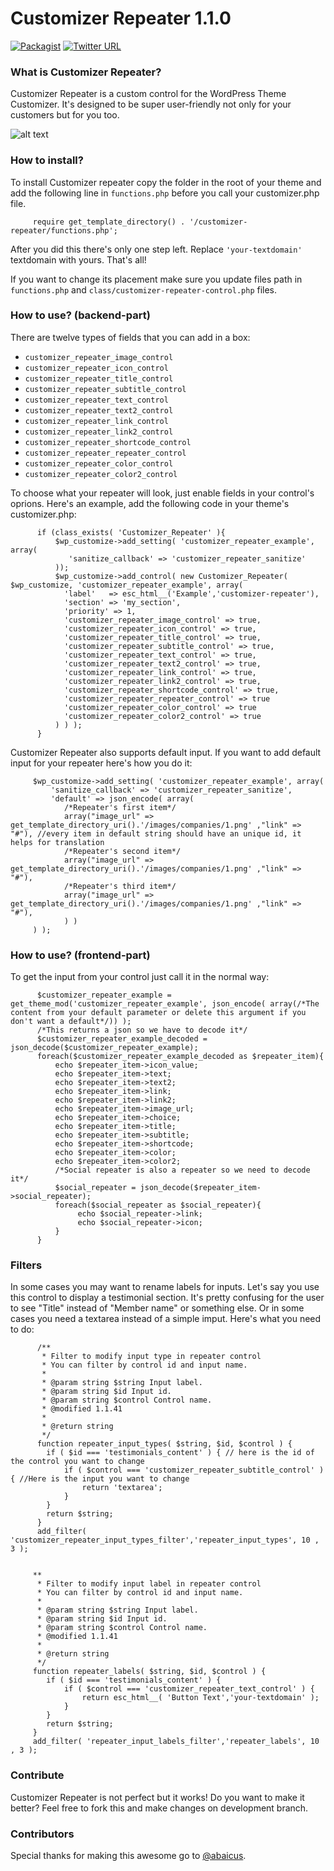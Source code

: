 # Customizer Repeater 1.1.0
[![Packagist](https://img.shields.io/packagist/l/doctrine/orm.svg)]() [![Twitter URL](https://img.shields.io/twitter/url/http/shields.io.svg?style=social)]()
### What is Customizer Repeater?

Customizer Repeater is a custom control for the WordPress Theme Customizer. It's designed to be super user-friendly not only for your customers but for you too.

![alt text](http://res.cloudinary.com/vertigo-studio-srl/image/upload/v1508771236/repeater_my0koa.gif)

### How to install?

To install Customizer repeater copy the folder in the root of your theme and add the following line in `functions.php` before you call your customizer.php file.

         require get_template_directory() . '/customizer-repeater/functions.php';
         

After you did this there's only one step left. Replace `'your-textdomain'` textdomain with yours.
That's all!

If you want to change its placement make sure you update files path in `functions.php` and `class/customizer-repeater-control.php` files. 

### How to use? (backend-part)

There are twelve types of fields that you can add in a box: 
- `customizer_repeater_image_control`
- `customizer_repeater_icon_control`
- `customizer_repeater_title_control`
- `customizer_repeater_subtitle_control`
- `customizer_repeater_text_control`
- `customizer_repeater_text2_control`
- `customizer_repeater_link_control`
- `customizer_repeater_link2_control`
- `customizer_repeater_shortcode_control`
- `customizer_repeater_repeater_control`
- `customizer_repeater_color_control`
- `customizer_repeater_color2_control`

To choose what your repeater will look, just enable fields in your control's oprions. Here's an example, add the following code in your theme's customizer.php:

          if (class_exists( 'Customizer_Repeater' ){
              $wp_customize->add_setting( 'customizer_repeater_example', array(
                 'sanitize_callback' => 'customizer_repeater_sanitize'
              ));
              $wp_customize->add_control( new Customizer_Repeater( $wp_customize, 'customizer_repeater_example', array(
                'label'   => esc_html__('Example','customizer-repeater'),
                'section' => 'my_section',
                'priority' => 1,
                'customizer_repeater_image_control' => true,
                'customizer_repeater_icon_control' => true,
                'customizer_repeater_title_control' => true,
                'customizer_repeater_subtitle_control' => true,
                'customizer_repeater_text_control' => true,
                'customizer_repeater_text2_control' => true,
                'customizer_repeater_link_control' => true,
                'customizer_repeater_link2_control' => true,
                'customizer_repeater_shortcode_control' => true,
                'customizer_repeater_repeater_control' => true
                'customizer_repeater_color_control' => true
                'customizer_repeater_color2_control' => true
              ) ) );
          }


Customizer Repeater also supports default input. If you want to add default input for your repeater here's how you do it:

         $wp_customize->add_setting( 'customizer_repeater_example', array(
             'sanitize_callback' => 'customizer_repeater_sanitize',
             'default' => json_encode( array(
                /*Repeater's first item*/
                array("image_url" => get_template_directory_uri().'/images/companies/1.png' ,"link" => "#"), //every item in default string should have an unique id, it helps for translation
                /*Repeater's second item*/
                array("image_url" => get_template_directory_uri().'/images/companies/1.png' ,"link" => "#"),
                /*Repeater's third item*/
                array("image_url" => get_template_directory_uri().'/images/companies/1.png' ,"link" => "#"),
                ) )
         ) );


### How to use? (frontend-part)

To get the input from your control just call it in the normal way:

          $customizer_repeater_example = get_theme_mod('customizer_repeater_example', json_encode( array(/*The content from your default parameter or delete this argument if you don't want a default*/)) );
          /*This returns a json so we have to decode it*/
          $customizer_repeater_example_decoded = json_decode($customizer_repeater_example);
          foreach($customizer_repeater_example_decoded as $repeater_item){
              echo $repeater_item->icon_value;
              echo $repeater_item->text;
              echo $repeater_item->text2;
              echo $repeater_item->link;
              echo $repeater_item->link2;
              echo $repeater_item->image_url;
              echo $repeater_item->choice;
              echo $repeater_item->title;
              echo $repeater_item->subtitle;
              echo $repeater_item->shortcode;
              echo $repeater_item->color;
              echo $repeater_item->color2;
              /*Social repeater is also a repeater so we need to decode it*/
              $social_repeater = json_decode($repeater_item->social_repeater);
              foreach($social_repeater as $social_repeater){
                   echo $social_repeater->link;
                   echo $social_repeater->icon;
              }
          }
### Filters

In some cases you may want to rename labels for inputs. Let's say you use this control to display a testimonial section.
It's pretty confusing for the user to see "Title" instead of "Member name" or something else. Or in some cases you need a
textarea instead of a simple imput. Here's what you need to do:

          /**
           * Filter to modify input type in repeater control
           * You can filter by control id and input name.
           *
           * @param string $string Input label.
           * @param string $id Input id.
           * @param string $control Control name.
           * @modified 1.1.41
           *
           * @return string
           */
          function repeater_input_types( $string, $id, $control ) {
          	if ( $id === 'testimonials_content' ) { // here is the id of the control you want to change
          		if ( $control === 'customizer_repeater_subtitle_control' ) { //Here is the input you want to change
          			return 'textarea';
          		}
          	}
          	return $string;
          }
          add_filter( 'customizer_repeater_input_types_filter','repeater_input_types', 10 , 3 );
 
 
         **
          * Filter to modify input label in repeater control
          * You can filter by control id and input name.
          *
          * @param string $string Input label.
          * @param string $id Input id.
          * @param string $control Control name.
          * @modified 1.1.41
          *
          * @return string
          */
         function repeater_labels( $string, $id, $control ) {
         	if ( $id === 'testimonials_content' ) {
         		if ( $control === 'customizer_repeater_text_control' ) {
         			return esc_html__( 'Button Text','your-textdomain' );
         		}
            }
            return $string;
         }
         add_filter( 'repeater_input_labels_filter','repeater_labels', 10 , 3 );

### Contribute

Customizer Repeater is not perfect but it works! Do you want to make it better? Feel free to fork this and make changes on development branch.

### Contributors
Special thanks for making this awesome go to [@abaicus](https://github.com/abaicus).

